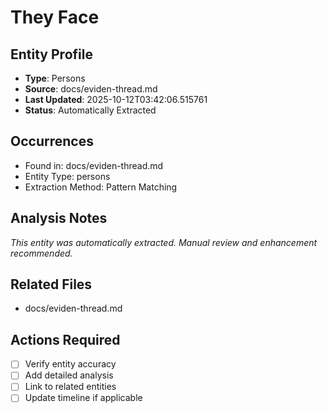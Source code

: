 # They Face

## Entity Profile
- **Type**: Persons
- **Source**: docs/eviden-thread.md
- **Last Updated**: 2025-10-12T03:42:06.515761
- **Status**: Automatically Extracted

## Occurrences
- Found in: docs/eviden-thread.md
- Entity Type: persons
- Extraction Method: Pattern Matching

## Analysis Notes
*This entity was automatically extracted. Manual review and enhancement recommended.*

## Related Files
- docs/eviden-thread.md

## Actions Required
- [ ] Verify entity accuracy
- [ ] Add detailed analysis
- [ ] Link to related entities
- [ ] Update timeline if applicable
